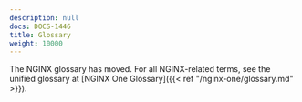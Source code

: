 ```yaml
---
description: null
docs: DOCS-1446
title: Glossary
weight: 10000
---
```


The NGINX glossary has moved. For all NGINX-related terms, see the unified glossary at [NGINX One Glossary]({{< ref "/nginx-one/glossary.md" >}}).
